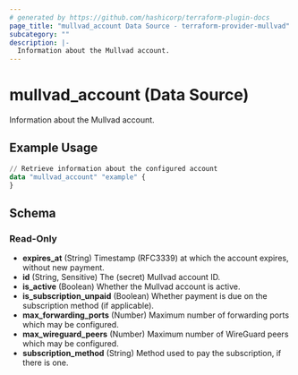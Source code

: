 ```yaml
---
# generated by https://github.com/hashicorp/terraform-plugin-docs
page_title: "mullvad_account Data Source - terraform-provider-mullvad"
subcategory: ""
description: |-
  Information about the Mullvad account.
---
```


# mullvad_account (Data Source)

Information about the Mullvad account.

## Example Usage

```terraform
// Retrieve information about the configured account
data "mullvad_account" "example" {
}
```

<!-- schema generated by tfplugindocs -->
## Schema

### Read-Only

- **expires_at** (String) Timestamp (RFC3339) at which the account expires, without new payment.
- **id** (String, Sensitive) The (secret) Mullvad account ID.
- **is_active** (Boolean) Whether the Mullvad account is active.
- **is_subscription_unpaid** (Boolean) Whether payment is due on the subscription method (if applicable).
- **max_forwarding_ports** (Number) Maximum number of forwarding ports which may be configured.
- **max_wireguard_peers** (Number) Maximum number of WireGuard peers which may be configured.
- **subscription_method** (String) Method used to pay the subscription, if there is one.


